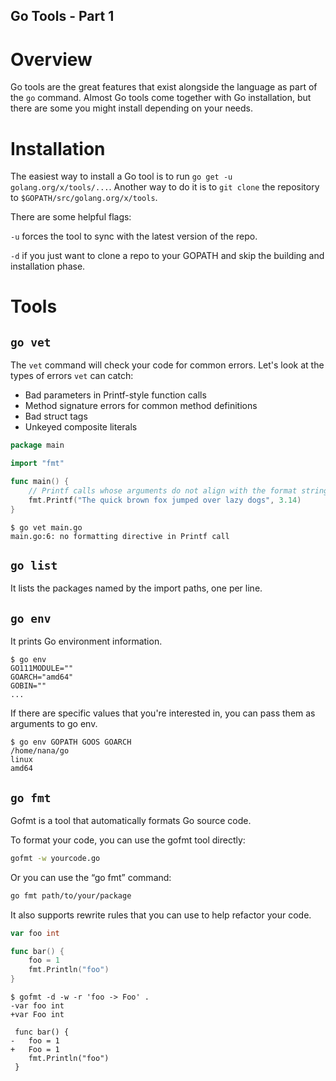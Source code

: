 ## Go Tools - Part 1

# Overview

Go tools are the great features that exist alongside the language as part of the `go` command. Almost Go tools come together with Go installation, but there are some you might install depending on your needs.

# Installation

The easiest way to install a Go tool is to run `go get -u golang.org/x/tools/...`. Another way to do it is to `git clone` the repository to `$GOPATH/src/golang.org/x/tools`.

There are some helpful flags:

`-u` forces the tool to sync with the latest version of the repo.

`-d` if you just want to clone a repo to your GOPATH and skip the building and installation phase.

# Tools

## `go vet`

The `vet` command will check your code for common errors. Let's look at the types of errors `vet` can catch:

- Bad parameters in Printf-style function calls
- Method signature errors for common method definitions
- Bad struct tags
- Unkeyed composite literals

```go
package main

import "fmt"

func main() {
    // Printf calls whose arguments do not align with the format string.
    fmt.Printf("The quick brown fox jumped over lazy dogs", 3.14)
}
```
```
$ go vet main.go
main.go:6: no formatting directive in Printf call
```

## `go list`

It lists the packages named by the import paths, one per line.

## `go env`

It prints Go environment information.

```
$ go env
GO111MODULE=""
GOARCH="amd64"
GOBIN=""
...
```

If there are specific values that you're interested in, you can pass them as arguments to go env.

```
$ go env GOPATH GOOS GOARCH
/home/nana/go
linux
amd64
```

## `go fmt`

Gofmt is a tool that automatically formats Go source code.

To format your code, you can use the gofmt tool directly:

```bash
gofmt -w yourcode.go
```
Or you can use the “go fmt” command:

```bash
go fmt path/to/your/package
```

It also supports rewrite rules that you can use to help refactor your code.

```go
var foo int

func bar() {
    foo = 1
	fmt.Println("foo")
}
```
```
$ gofmt -d -w -r 'foo -> Foo' .
-var foo int
+var Foo int

 func bar() {
-	foo = 1
+	Foo = 1
 	fmt.Println("foo")
 }
```